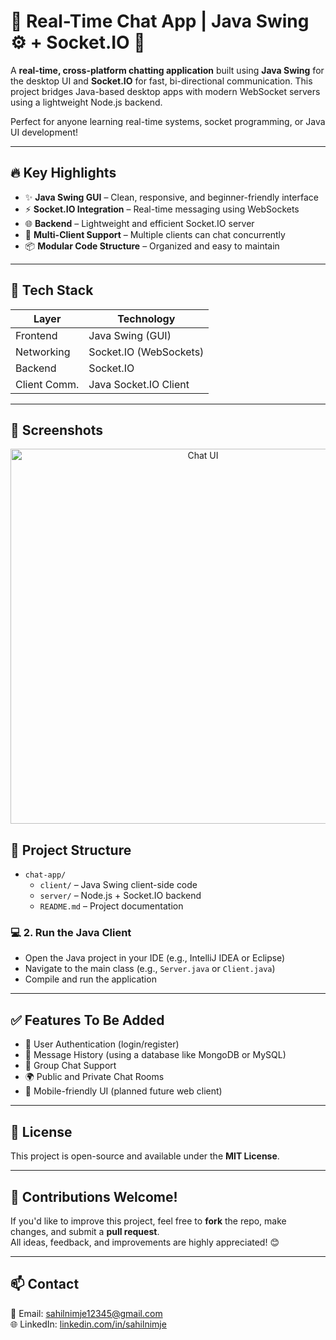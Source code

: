 # 💬 Real-Time Chat App | Java Swing ⚙️ + Socket.IO 🚀

A **real-time, cross-platform chatting application** built using **Java Swing** for the desktop UI and **Socket.IO** for fast, bi-directional communication. This project bridges Java-based desktop apps with modern WebSocket servers using a lightweight Node.js backend.

Perfect for anyone learning real-time systems, socket programming, or Java UI development!

---

## 🔥 Key Highlights

- ✨ **Java Swing GUI** – Clean, responsive, and beginner-friendly interface
- ⚡ **Socket.IO Integration** – Real-time messaging using WebSockets
- 🌐 **Backend** – Lightweight and efficient Socket.IO server
- 👥 **Multi-Client Support** – Multiple clients can chat concurrently
- 📦 **Modular Code Structure** – Organized and easy to maintain

---

## 🧠 Tech Stack

| Layer           | Technology            |
|----------------|------------------------|
| Frontend        | Java Swing (GUI)       |
| Networking      | Socket.IO (WebSockets) |
| Backend         | Socket.IO     |
| Client Comm.    | Java Socket.IO Client  |

---

## 📸 Screenshots

<p align="center">
  <img src="Chatting Application/src/icons/src/icons/chat-ui.png" alt="Chat UI" width="600"/>
</p>

## 📁 Project Structure

- `chat-app/`
  - `client/` – Java Swing client-side code  
  - `server/` – Node.js + Socket.IO backend  
  - `README.md` – Project documentation

### 💻 2. Run the Java Client

- Open the Java project in your IDE (e.g., IntelliJ IDEA or Eclipse)  
- Navigate to the main class (e.g., `Server.java` or `Client.java`)  
- Compile and run the application

---

## ✅ Features To Be Added

- 🔐 User Authentication (login/register)  
- 💾 Message History (using a database like MongoDB or MySQL)  
- 🧩 Group Chat Support  
- 🌍 Public and Private Chat Rooms  
- 📱 Mobile-friendly UI (planned future web client)  

---

## 📃 License

This project is open-source and available under the **MIT License**.

---

## 🙌 Contributions Welcome!

If you'd like to improve this project, feel free to **fork** the repo, make changes, and submit a **pull request**.  
All ideas, feedback, and improvements are highly appreciated! 😊

---

## 📫 Contact

📧 Email: [sahilnimje12345@gmail.com](mailto:sahilnimje12345@gmail.com)  
🌐 LinkedIn: [linkedin.com/in/sahilnimje](https://linkedin.com/in/sahilnimje)




 
